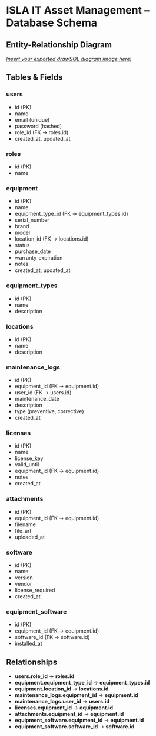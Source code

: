 # ISLA IT Asset Management – Database Schema

## Entity-Relationship Diagram

[*Insert your exported drawSQL diagram image here!*](https://drawsql.app/teams/daniel-198/diagrams/isla-it-asset-management)

## Tables & Fields

### users
- id (PK)
- name
- email (unique)
- password (hashed)
- role_id (FK → roles.id)
- created_at, updated_at

### roles
- id (PK)
- name

### equipment
- id (PK)
- name
- equipment_type_id (FK → equipment_types.id)
- serial_number
- brand
- model
- location_id (FK → locations.id)
- status
- purchase_date
- warranty_expiration
- notes
- created_at, updated_at

### equipment_types
- id (PK)
- name
- description

### locations
- id (PK)
- name
- description

### maintenance_logs
- id (PK)
- equipment_id (FK → equipment.id)
- user_id (FK → users.id)
- maintenance_date
- description
- type (preventive, corrective)
- created_at

### licenses
- id (PK)
- name
- license_key
- valid_until
- equipment_id (FK → equipment.id)
- notes
- created_at

### attachments
- id (PK)
- equipment_id (FK → equipment.id)
- filename
- file_url
- uploaded_at

### software
- id (PK)
- name
- version
- vendor
- license_required
- created_at

### equipment_software
- id (PK)
- equipment_id (FK → equipment.id)
- software_id (FK → software.id)
- installed_at

## Relationships

- **users.role_id** → **roles.id**
- **equipment.equipment_type_id** → **equipment_types.id**
- **equipment.location_id** → **locations.id**
- **maintenance_logs.equipment_id** → **equipment.id**
- **maintenance_logs.user_id** → **users.id**
- **licenses.equipment_id** → **equipment.id**
- **attachments.equipment_id** → **equipment.id**
- **equipment_software.equipment_id** → **equipment.id**
- **equipment_software.software_id** → **software.id**
